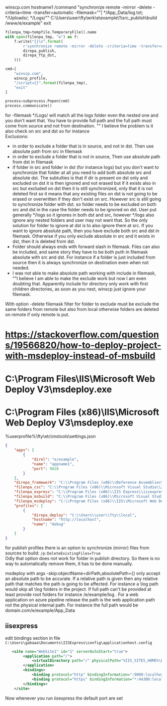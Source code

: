 winscp.com hostname1 /command "synchronize remote -mirror -delete -criteria=time -transfer=automatic -filemask=""| */App_Data/log.txt; */Uploads/; */Logs/"" C:\Users\user\fty\wrk\e\example\1\src\_publish\build /www/e/example" exit

```python
filenpa_tmp=tempfile.TemporaryFile().name
with open(filenpa_tmp, "w") as f:
    f.write("{}\n".format(
        r'synchronize remote -mirror -delete -criteria=time -transfer=automatic -filemask="| */App_Data/log.txt; */Uploads/; */Logs/" "{}" "{}"'.format(
        direpa_publish,
        direpa_ftp_dst,
    )))

cmd=[
    "winscp.com",
    winscp_profile,
    "/script={}".format(filenpa_tmp),
    "exit"
]

process=subprocess.Popen(cmd)
process.communicate()
```

for -filemask */Logs/ will match all the logs folder even the nested one and you don't want that. You have to provide full path and the full path must come from source and not from destination.
"" I believe the problem is it also check on src and dst so for instance  
Exclusions:  
- in order to exclude a folder that is in source, and not in dst. Then use absolute path from src in filemask
- in order to exclude a folder that is not in source, Then use absolute path from dst in filemask
- if folder in src and folder in dst (for instance logs) but you don't want to synchronize that folder at all you need to add both absolute src and absolute dst. The subtulties is that if dir is present on dst only and excluded on dst it is then ignored and not erased but if it exists also in src but excluded on dst then it is still synchronized, only that it is not deleted first so it means that any existing files on dst is not going to be erased or overwritten if they don't exist on src. However src is still going to synchronize folder with dst. so folder needs to be excluded on both src and dst in the case the folder needs to be ignored on dst. User put generally */logs so it ignores in both dst and src, however */logs also ignore any nested folders and user may not want that. So the only solution for folder to ignore at dst is to also ignore them at src. If you want to ignore absolute path, then you have exclude both src and dst in filemask. Otherwise if you only exclude absolute in src and it exists in dst, then it is deleted from dst.
- Folder should always ends with forward slash in filemask. Files can also be included, and same story they have to be both puth in filemask absolute with src and dst. For instance if a folder is just included from source then it is always synchronize on destination even when not needed.
- I was not able to make absolute path working with include in filemask, ""I believe I am able to make the exclude work but now I am even doubting that. Apparently include for directory only work with first children directories, as soon as you nest, winscp just ignore your filemask.

With option -delete filemask filter for folder to exclude must be exclude the same folders from remote but also from local otherwise folders are deleted on remote if only remote is put.

# https://stackoverflow.com/questions/19566820/how-to-deploy-project-with-msdeploy-instead-of-msbuild
# C:\Program Files\IIS\Microsoft Web Deploy V3\msdeploy.exe
# C:\Program Files (x86)\IIS\Microsoft Web Deploy V3\msdeploy.exe


%userprofile%\fty\etc\mstools\settings.json
```json
{
    "apps": [
        {
            "direl": "e/example",
            "name": "appname1",
            "port": 9020
        }
    ],
    "direpa_framework": "C:\\Program Files (x86)\\Reference Assemblies\\Microsoft\\Framework\\.NETFramework",
    "filenpa_csc": "C:\\Program Files (x86)\\Microsoft Visual Studio\\2019\\Community\\MSBuild\\Current\\Bin\\Roslyn\\csc.exe",
    "filenpa_express": "C:\\Program Files (x86)\\IIS Express\\iisexpress.exe",
    "filenpa_msbuild": "C:\\Program Files (x86)\\Microsoft Visual Studio\\2019\\Community\\MSBuild\\Current\\Bin\\msbuild.exe",
    "filenpa_msdeploy": "C:\\Program Files (x86)\\IIS\\Microsoft Web Deploy V3\\msdeploy.exe",
    "profiles": [
        {
            "direpa_deploy": "C:\\Users\\user\\fty\\local",
            "hostname": "http://localhost",
            "name": "debug"
        }
    ]
}
```

for publish profiles there is an option to synchronize (mirror) files from sources to build: `/p:DeleteExistingFiles=True`  
Odly that option does not work for folder in publish directory. So there is no way to automatically remove them, it has to be done manually.   

msdeploy with args -skip:objectName=dirPath,absolutePath={} only accept an absolute path to be accurate. If a relative path is given then any relative path that matches the path is going to be affected. For instance a \\log path would skip all \\log folders in the project. If full path can't be provided at least provide root folders for instance /e/example/log . For a web application on azure pipeline release the path is the web application path not the physical internal path. For instance the full path would be domain.com/e/example/App_Data

## iisexpress
edit bindings section in file `C:\Users\gabaaa\Documents\IISExpress\config\applicationhost.config`  

```xml
   <site name="WebSite1" id="1" serverAutoStart="true">
        <application path="/">
            <virtualDirectory path="/" physicalPath="%IIS_SITES_HOME%\WebSite1" />
        </application>
        <bindings>
            <binding protocol="http" bindingInformation=":9000:localhost" />
            <binding protocol="https" bindingInformation="*:44300:localhost" />
        </bindings>
    </site>
```

Now whenever you run iisexpress the default port are set